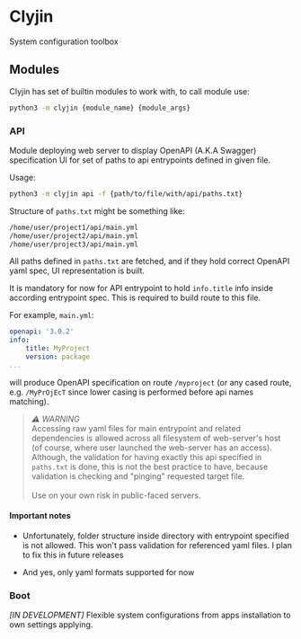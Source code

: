 # Clyjin
System configuration toolbox

## Modules
Clyjin has set of builtin modules to work with, to call module use:
```bash
python3 -m clyjin {module_name} {module_args}
```

### API
Module deploying web server to display OpenAPI (A.K.A Swagger) specification UI
for set of paths to api entrypoints defined in given file.

Usage:
```bash
python3 -m clyjin api -f {path/to/file/with/api/paths.txt}
```

Structure of `paths.txt` might be something like:
```txt
/home/user/project1/api/main.yml
/home/user/project2/api/main.yml
/home/user/project3/api/main.yml
```

All paths defined in `paths.txt` are fetched, and if they hold correct OpenAPI
yaml spec, UI representation is built.

It is mandatory for now for API entrypoint to hold `info.title` info inside
according entrypoint spec. This is required to build route to this file.

For example, `main.yml`:
```yaml
openapi: '3.0.2'
info:
    title: MyProject
    version: package
...
```
will produce OpenAPI specification on route `/myproject` (or any cased route,
e.g. `/MyPrOjEcT` since lower casing is performed before api names matching).

> *⚠️ WARNING*<br>
>   Accessing raw yaml files for main entrypoint and related dependencies is
>   allowed across all filesystem of web-server's host (of course, where user
>   launched the web-server has an access). Although, the validation for
>   having exactly this api specified in `paths.txt` is done, this is not the
>   best practice to have, because validation is checking and "pinging"
>   requested target file.
>   <br>
>   <br>
>   Use on your own risk in public-faced servers.

#### Important notes
- Unfortunately, folder structure inside directory with entrypoint specified
is not allowed. This won't pass validation for referenced yaml files.
I plan to fix this in future releases

- And yes, only yaml formats supported for now

### Boot
*[IN DEVELOPMENT]* Flexible system configurations from apps installation to own
settings applying.

